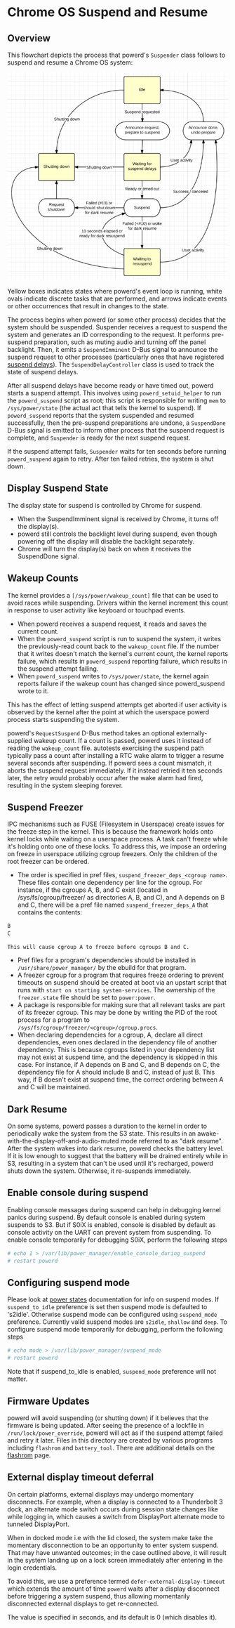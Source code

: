 # Chrome OS Suspend and Resume

## Overview

This flowchart depicts the process that powerd's `Suspender` class follows to
suspend and resume a Chrome OS system:

![suspend flowchart](images/suspend_flowchart.png)

Yellow boxes indicates states where powerd's event loop is running, white ovals
indicate discrete tasks that are performed, and arrows indicate events or other
occurrences that result in changes to the state.

The process begins when powerd (or some other process) decides that the system
should be suspended. Suspender receives a request to suspend the system and
generates an ID corresponding to the request. It performs pre-suspend
preparation, such as muting audio and turning off the panel backlight. Then, it
emits a `SuspendImminent` D-Bus signal to announce the suspend request to other
processes (particularly ones that have registered [suspend delays]). The
`SuspendDelayController` class is used to track the state of suspend delays.

After all suspend delays have become ready or have timed out, powerd starts a
suspend attempt. This involves using `powerd_setuid_helper` to run the
`powerd_suspend` script as root; this script is responsible for writing `mem` to
`/sys/power/state` (the actual act that tells the kernel to suspend). If
`powerd_suspend` reports that the system suspended and resumed successfully,
then the pre-suspend preparations are undone, a `SuspendDone` D-Bus signal is
emitted to inform other process that the suspend request is complete, and
`Suspender` is ready for the next suspend request.

If the suspend attempt fails, `Suspender` waits for ten seconds before running
`powerd_suspend` again to retry. After ten failed retries, the system is shut
down.

## Display Suspend State

The display state for suspend is controlled by Chrome for suspend.

-  When the SuspendImminent signal is received by Chrome, it turns off the
   display(s).
-  powerd still controls the backlight level during suspend, even though
   powering off the display will disable the backlight separately.
-  Chrome will turn the display(s) back on when it receives the SuspendDone
   signal.

## Wakeup Counts

The kernel provides a `[/sys/power/wakeup_count]` file that can be used to avoid
races while suspending. Drivers within the kernel increment this count in
response to user activity like keyboard or touchpad events.

-   When powerd receives a suspend request, it reads and saves the current
    count.
-   When the `powerd_suspend` script is run to suspend the system, it writes the
    previously-read count back to the `wakeup_count` file. If the number that it
    writes doesn't match the kernel's current count, the kernel reports failure,
    which results in `powerd_suspend` reporting failure, which results in the
    suspend attempt failing.
-   When `powerd_suspend` writes to `/sys/power/state`, the kernel again reports
    failure if the wakeup count has changed since powerd_suspend wrote to it.

This has the effect of letting suspend attempts get aborted if user activity is
observed by the kernel after the point at which the userspace powerd process
starts suspending the system.

powerd's `RequestSuspend` D-Bus method takes an optional externally-supplied
wakeup count. If a count is passed, powerd uses it instead of reading the
`wakeup_count` file. autotests exercising the suspend path typically pass a
count after installing a RTC wake alarm to trigger a resume several seconds
after suspending. If powerd sees a count mismatch, it aborts the suspend request
immediately. If it instead retried it ten seconds later, the retry would
probably occur after the wake alarm had fired, resulting in the system sleeping
forever.

## Suspend Freezer

IPC mechanisms such as FUSE (Filesystem in Userspace) create issues for the
freeze step in the kernel. This is because the framework holds onto kernel locks
while waiting on a userspace process. A task can't freeze while it's holding
onto one of these locks. To address this, we impose an ordering on freeze in
userspace utilizing cgroup freezers. Only the children of the root freezer can
be ordered.

-   The order is specified in pref files, `suspend_freezer_deps_<cgroup name>`.
    These files contain one dependency per line for the cgroup. For instance, if
    the cgroups A, B, and C exist (located in /sys/fs/cgroup/freezer/ as
    directories A, B, and C), and A depends on B and C, there will be a pref
    file named `suspend_freezer_deps_A` that contains the contents:
```sh
B
C
```
    This will cause cgroup A to freeze before cgroups B and C.
-   Pref files for a program's dependencies should be installed in
    `/usr/share/power_manager/` by the ebuild for that program.
-   A freezer cgroup for a program that requires freeze ordering to prevent
    timeouts on suspend should be created at boot via an upstart script that
    runs with `start on starting system-services`. The ownership of the
    `freezer.state` file should be set to `power:power`.
-   A package is responsible for making sure that all relevant tasks are part of
    its freezer cgroup. This may be done by writing the PID of the root process
    for a program to `/sys/fs/cgroup/freezer/<cgroup>/cgroup.procs`.
-   When declaring dependencies for a cgroup, A, declare all direct
    dependencies, even ones declared in the dependency file of another
    dependency. This is because cgroups listed in your dependency list may not
    exist at suspend time, and the dependency is skipped in this case. For
    instance, if A depends on B and C, and B depends on C, the dependency file
    for A should include B and C, instead of just B. This way, if B doesn't
    exist at suspend time, the correct ordering between A and C will be
    maintained.

## Dark Resume

On some systems, powerd passes a duration to the kernel in order to periodically
wake the system from the S3 state. This results in an
awake-with-the-display-off-and-audio-muted mode referred to as "dark resume".
After the system wakes into dark resume, powerd checks the battery level. If it
is low enough to suggest that the battery will be drained entirely while in S3,
resulting in a system that can't be used until it's recharged, powerd shuts down
the system. Otherwise, it re-suspends immediately.

## Enable console during suspend

Enabling console messages during suspend can help in debugging kernel panics
during suspend. By default console is enabled during system suspends to S3. But
if S0iX is enabled, console is disabled by default as console activity on the
UART can prevent system from suspending. To enable console temporarily for
debugging S0iX, perform the following steps

```sh
# echo 1 > /var/lib/power_manager/enable_console_during_suspend
# restart powerd
```

## Configuring suspend mode

Please look at [power states] documentation for info on suspend modes. If
`suspend_to_idle` preference is set then suspend mode is defaulted to 's2idle'.
Otherwise suspend mode can be configured using `suspend_mode` preference.
Currently valid suspend modes are `s2idle`, `shallow` and `deep`. To configure
suspend mode temporarily for debugging, perform the following steps

```sh
# echo mode > /var/lib/power_manager/suspend_mode
# restart powerd
```

Note that if suspend_to_idle is enabled, `suspend_mode` preference will not
matter.

## Firmware Updates

powerd will avoid suspending (or shutting down) if it believes that the firmware
is being updated. After seeing the presence of a lockfile in
`/run/lock/power_override`, powerd will act as if the suspend attempt failed and
retry it later. Files in this directory are created by various programs
including `flashrom` and `battery_tool`. There are additional details on the
[flashrom] page.

## External display timeout deferral

On certain platforms, external displays may undergo momentary disconnects. For
example, when a display is connected to a Thunderbolt 3 dock, an alternate mode
switch occurs during session state changes like while logging in, which causes
a switch from DisplayPort alternate mode to tunneled DisplayPort.

When in docked mode i.e with the lid closed, the system make take the momentary
disconnection to be an opportunity to enter system suspend. That may have
unwanted outcomes; in the case outlined above, it will result in the system
landing up on a lock screen immediately after entering in the login credentials.

To avoid this, we use a preference termed `defer-external-display-timeout` which
extends the amount of time `powerd` waits after a display disconnect before
triggering a system suspend, thus allowing momentarily disconnected external
displays to get re-connected.

The value is specified in seconds, and its default is 0 (which disables it).

[suspend delays]: https://chromium.googlesource.com/chromiumos/platform/system_api/+/HEAD/dbus/power_manager/suspend.proto
[/sys/power/wakeup_count]: https://lwn.net/Articles/393314/
[flashrom]: https://dev.chromium.org/chromium-os/packages/cros-flashrom
[power states]: https://www.kernel.org/doc/Documentation/power/states.txt
